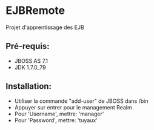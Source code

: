 # EJBRemote
Projet d'apprentissage des EJB
<h2>Pré-requis:</h2>
<ul>
<li>JBOSS AS 7.1</li>
<li>JDK 1.7.0_79</li>
</ul>
<h2>Installation:</h2>
<ul>
<li>Utiliser la commande "add-user" de JBOSS dans /bin</li>
<li>Appuyer sur entrer pour le management Realm</li>
<li>Pour 'Username', mettre: 'manager'</li>
<li>Pour 'Password', mettre: 'tuyaux'</li>
</ul>
